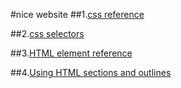 #nice website
##1.[css reference](https://developer.mozilla.org/en-US/docs/Web/CSS/Reference)

##2.[css selectors](https://css-tricks.com/how-css-selectors-work/)

##3.[HTML element reference](https://developer.mozilla.org/en-US/docs/Web/HTML/Element#Content_sectioning)

##4.[Using HTML sections and outlines](https://developer.mozilla.org/en-US/docs/Web/Guide/HTML/Using_HTML_sections_and_outlines#The_HTML5_Outline_Algorithm)

